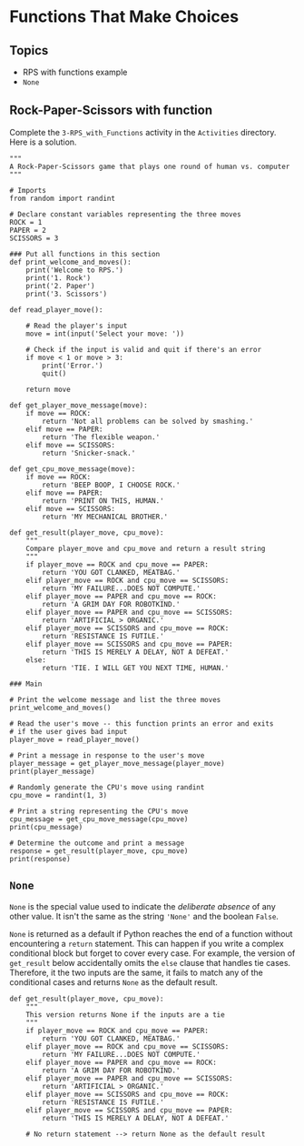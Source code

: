 # Functions That Make Choices

## Topics

- RPS with functions example
- `None`

## Rock-Paper-Scissors with function

Complete the `3-RPS_with_Functions` activity in the `Activities` directory. Here is a solution.
```
"""
A Rock-Paper-Scissors game that plays one round of human vs. computer
"""

# Imports
from random import randint

# Declare constant variables representing the three moves
ROCK = 1
PAPER = 2
SCISSORS = 3

### Put all functions in this section
def print_welcome_and_moves():
    print('Welcome to RPS.')
    print('1. Rock')
    print('2. Paper')
    print('3. Scissors')

def read_player_move():

    # Read the player's input
    move = int(input('Select your move: '))

    # Check if the input is valid and quit if there's an error
    if move < 1 or move > 3:
        print('Error.')
        quit()
    
    return move

def get_player_move_message(move):
    if move == ROCK:
        return 'Not all problems can be solved by smashing.'
    elif move == PAPER:
        return 'The flexible weapon.'
    elif move == SCISSORS:
        return 'Snicker-snack.'

def get_cpu_move_message(move):
    if move == ROCK:
        return 'BEEP BOOP, I CHOOSE ROCK.'
    elif move == PAPER:
        return 'PRINT ON THIS, HUMAN.'
    elif move == SCISSORS:
        return 'MY MECHANICAL BROTHER.'

def get_result(player_move, cpu_move):
    """
    Compare player_move and cpu_move and return a result string
    """
    if player_move == ROCK and cpu_move == PAPER:
        return 'YOU GOT CLANKED, MEATBAG.'
    elif player_move == ROCK and cpu_move == SCISSORS:
        return 'MY FAILURE...DOES NOT COMPUTE.'
    elif player_move == PAPER and cpu_move == ROCK:
        return 'A GRIM DAY FOR ROBOTKIND.'
    elif player_move == PAPER and cpu_move == SCISSORS:
        return 'ARTIFICIAL > ORGANIC.'
    elif player_move == SCISSORS and cpu_move == ROCK:
        return 'RESISTANCE IS FUTILE.'
    elif player_move == SCISSORS and cpu_move == PAPER:
        return 'THIS IS MERELY A DELAY, NOT A DEFEAT.'
    else:
        return 'TIE. I WILL GET YOU NEXT TIME, HUMAN.'

### Main

# Print the welcome message and list the three moves
print_welcome_and_moves()

# Read the user's move -- this function prints an error and exits
# if the user gives bad input
player_move = read_player_move()

# Print a message in response to the user's move
player_message = get_player_move_message(player_move)
print(player_message)

# Randomly generate the CPU's move using randint
cpu_move = randint(1, 3)

# Print a string representing the CPU's move
cpu_message = get_cpu_move_message(cpu_move)
print(cpu_message)

# Determine the outcome and print a message
response = get_result(player_move, cpu_move)
print(response)
```

## `None`

`None` is the special value used to indicate the *deliberate absence* of any other value. It isn't the same as the string `'None'` and the boolean `False`.

`None` is returned as a default if Python reaches the end of a function without encountering a `return` statement. This can happen if you write a complex conditional block but forget to cover every case. For example, the version of `get_result` below accidentally omits the `else` clause that handles tie cases. Therefore, it the two inputs are the same, it fails to match any of the conditional cases and returns `None` as the default result.
```
def get_result(player_move, cpu_move):
    """
    This version returns None if the inputs are a tie
    """
    if player_move == ROCK and cpu_move == PAPER:
        return 'YOU GOT CLANKED, MEATBAG.'
    elif player_move == ROCK and cpu_move == SCISSORS:
        return 'MY FAILURE...DOES NOT COMPUTE.'
    elif player_move == PAPER and cpu_move == ROCK:
        return 'A GRIM DAY FOR ROBOTKIND.'
    elif player_move == PAPER and cpu_move == SCISSORS:
        return 'ARTIFICIAL > ORGANIC.'
    elif player_move == SCISSORS and cpu_move == ROCK:
        return 'RESISTANCE IS FUTILE.'
    elif player_move == SCISSORS and cpu_move == PAPER:
        return 'THIS IS MERELY A DELAY, NOT A DEFEAT.'

    # No return statement --> return None as the default result
```
